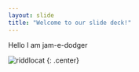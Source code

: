 ```yaml
---
layout: slide
title: "Welcome to our slide deck!"
---
```


Hello I am jam-e-dodger

![riddlocat](https://octodex.github.com/images/riddlocat.png)
{: .center}
